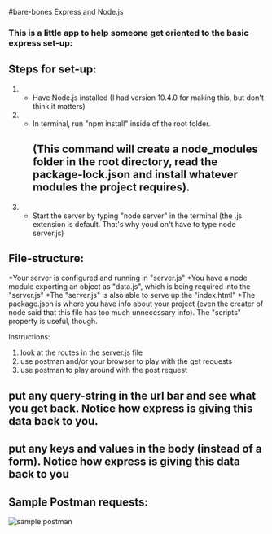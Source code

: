 #bare-bones Express and Node.js

### This is a little app to help someone get oriented to the basic express set-up:

## Steps for set-up:

1.  - Have Node.js installed (I had version 10.4.0 for making this, but don't think it matters)
2.  - In terminal, run "npm install" inside of the root folder.
      ## (This command will create a node_modules folder in the root directory, read the package-lock.json and install whatever modules the project requires).
3.  - Start the server by typing "node server" in the terminal (the .js extension is default. That's why youd on't have to type node server.js)

## File-structure:

*Your server is configured and running in "server.js"
*You have a node module exporting an object as "data.js", which is being required into the "server.js"
*The "server.js" is also able to serve up the "index.html"
*The package.json is where you have info about your project (even the creater of node said that this file has too much unnecessary info). The "scripts" property is useful, though.

Instructions:

1.  look at the routes in the server.js file
2.  use postman and/or your browser to play with the get requests
3.  use postman to play around with the post request

## put any query-string in the url bar and see what you get back. Notice how express is giving this data back to you.

## put any keys and values in the body (instead of a form). Notice how express is giving this data back to you

## Sample Postman requests:

![sample postman](http://git_hub/postman.png)
